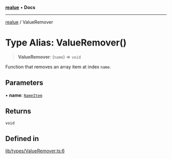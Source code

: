 [**realue**](../README.md) • **Docs**

***

[realue](../README.md) / ValueRemover

# Type Alias: ValueRemover()

> **ValueRemover**: (`name`) => `void`

Function that removes an array item at index `name`.

## Parameters

• **name**: [`NameItem`](NameItem.md)

## Returns

`void`

## Defined in

[lib/types/ValueRemover.ts:6](https://github.com/nevoland/realue/blob/f5d92f5c2955b3005b70a2c994484a9ed93968ca/lib/types/ValueRemover.ts#L6)
